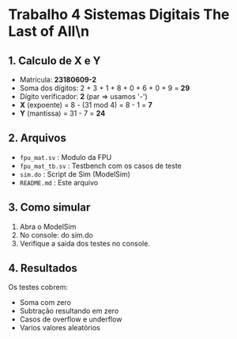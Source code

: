 # Trabalho 4 Sistemas Digitais The Last of All\n

## 1. Calculo de X e Y
- Matrícula: **23180609-2**
- Soma dos dígitos: 2 + 3 + 1 + 8 + 0 + 6 + 0 + 9 = **29**
- Dígito verificador: **2** (par ⇒ usamos '-')
- **X** (expoente) = 8 - (31 mod 4) = 8 - 1 = **7**
- **Y** (mantissa) = 31 - 7 = **24**

## 2. Arquivos
- `fpu_mat.sv` : Modulo da FPU
- `fpu_mat_tb.sv` : Testbench com os casos de teste
- `sim.do` : Script de Sim (ModelSim)
- `README.md` : Este arquivo

## 3. Como simular
1. Abra o ModelSim
2. No console:
   do sim.do
3. Verifique a saida dos testes no console.

## 4. Resultados
Os testes cobrem:
- Soma com zero
- Subtração resultando em zero
- Casos de overflow e underflow
- Varios valores aleatórios
 
 
